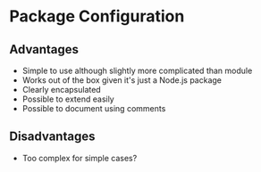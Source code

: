 # Package Configuration

## Advantages

* Simple to use although slightly more complicated than module
* Works out of the box given it's just a Node.js package
* Clearly encapsulated
* Possible to extend easily
* Possible to document using comments

## Disadvantages

* Too complex for simple cases?
